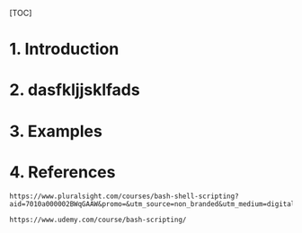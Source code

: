 [TOC]

# 1. Introduction

# 2. dasfkljjsklfads

# 3. Examples

# 4. References

	https://www.pluralsight.com/courses/bash-shell-scripting?aid=7010a000002BWqGAAW&promo=&utm_source=non_branded&utm_medium=digital_paid_search_google&utm_campaign=EMEA_Dynamic&utm_content=&gclid=EAIaIQobChMIipadp_709QIVweJ3Ch2yfQziEAAYASAAEgKnmvD_BwE

	https://www.udemy.com/course/bash-scripting/

	

